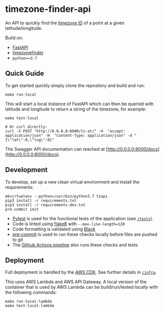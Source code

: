 # timezone-finder-api
An API to quickly find the [timezone ID](https://en.wikipedia.org/wiki/List_of_tz_database_time_zones) of a point at a given latitude/longitude.

Build on:

* [FastAPI](https://fastapi.tiangolo.com)
* [timezonefinder](https://github.com/jannikmi/timezonefinder)
* `python>=3.7`

## Quick Guide

To get started quickly simply clone the repository and build and run:

```shell
make run-local
```

This will start a local instance of FastAPI which can then be queried with latitude and longitude to return a string of the timezone, for example:

```shell
make test-local

# Or curl directly:
curl -X POST "http://0.0.0.0:8000/tz-at/" -H  "accept: application/json" -H  "Content-Type: application/json" -d "{\"lat\":0,\"lng\":0}"
```

The Swagger API documentation can reached at [http://0.0.0.0:8000/docs](http://0.0.0.0:8000/docs).

## Development

To develop, set up a new clean virtual environment and install the requirements:

```shell
mkvirtualenv --python=/usr/bin/python3.7 tzapi
pip3 install -r requirements.txt
pip3 install -r requirements-dev.txt
pre-commit init
```

* [Pytest](https://docs.pytest.org/en/6.2.x/) is used for the functional tests of the application (see [`/tests`](tests/)).
* Code is linted using [flake8](https://flake8.pycqa.org/en/latest/) with `--max-line-length=120`
* Code formatting is validated using [Black](https://github.com/psf/black)
* [pre-commit](https://pre-commit.com/) is used to run these checks locally before files are pushed to git
* The [Github Actions pipeline](.github/workflows/pipeline.yml) also runs these checks and tests

## Deployment

Full deployment is handled by the [AWS CDK](https://aws.amazon.com/cdk/). See further details in [`/infra`](infra/).

This uses AWS Lambda and AWS API Gateway. A local version of the container that is used by AWS Lambda can be build/run/tested locally with the following commands:

```shell
make run-local-lambda
make test-local-lambda
```